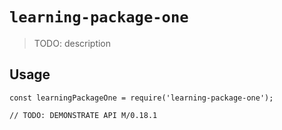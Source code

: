 # `learning-package-one`

> TODO: description

## Usage

```
const learningPackageOne = require('learning-package-one');

// TODO: DEMONSTRATE API M/0.18.1
```
